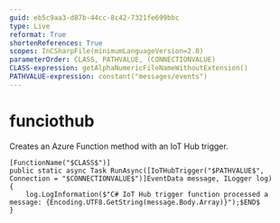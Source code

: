 ```yaml
---
guid: eb5c9aa3-d87b-44cc-8c42-7321fe699bbc
type: Live
reformat: True
shortenReferences: True
scopes: InCSharpFile(minimumLanguageVersion=2.0)
parameterOrder: CLASS, PATHVALUE, (CONNECTIONVALUE)
CLASS-expression: getAlphaNumericFileNameWithoutExtension()
PATHVALUE-expression: constant("messages/events")
---
```


# funciothub

Creates an Azure Function method with an IoT Hub trigger.

```
[FunctionName("$CLASS$")]
public static async Task RunAsync([IoTHubTrigger("$PATHVALUE$", Connection = "$CONNECTIONVALUE$")]EventData message, ILogger log)
{
    log.LogInformation($"C# IoT Hub trigger function processed a message: {Encoding.UTF8.GetString(message.Body.Array)}");$END$
}
```
